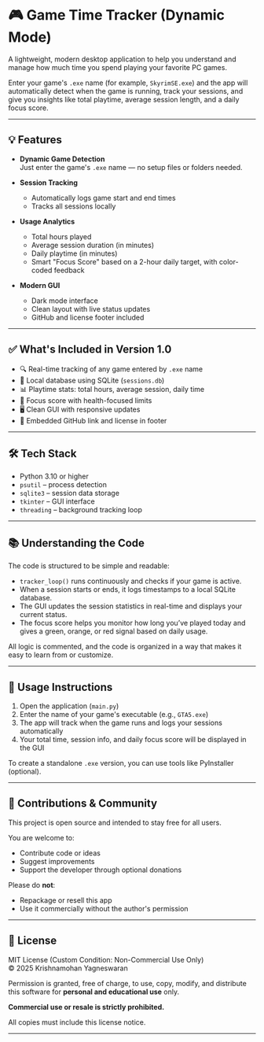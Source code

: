# 🎮 Game Time Tracker (Dynamic Mode)

A lightweight, modern desktop application to help you understand and manage how much time you spend playing your favorite PC games.

Enter your game's `.exe` name (for example, `SkyrimSE.exe`) and the app will automatically detect when the game is running, track your sessions, and give you insights like total playtime, average session length, and a daily focus score.

---

## 💡 Features

- **Dynamic Game Detection**  
  Just enter the game's `.exe` name — no setup files or folders needed.

- **Session Tracking**
  - Automatically logs game start and end times
  - Tracks all sessions locally

- **Usage Analytics**
  - Total hours played
  - Average session duration (in minutes)
  - Daily playtime (in minutes)
  - Smart "Focus Score" based on a 2-hour daily target, with color-coded feedback

- **Modern GUI**
  - Dark mode interface
  - Clean layout with live status updates
  - GitHub and license footer included

---

## ✅ What's Included in Version 1.0

- 🔍 Real-time tracking of any game entered by `.exe` name
- 💾 Local database using SQLite (`sessions.db`)
- 📊 Playtime stats: total hours, average session, daily time
- 🧠 Focus score with health-focused limits
- 🖥️ Clean GUI with responsive updates
- 🔗 Embedded GitHub link and license in footer

---

## 🛠 Tech Stack

- Python 3.10 or higher
- `psutil` – process detection
- `sqlite3` – session data storage
- `tkinter` – GUI interface
- `threading` – background tracking loop

---

## 📚 Understanding the Code

The code is structured to be simple and readable:
- `tracker_loop()` runs continuously and checks if your game is active.
- When a session starts or ends, it logs timestamps to a local SQLite database.
- The GUI updates the session statistics in real-time and displays your current status.
- The focus score helps you monitor how long you’ve played today and gives a green, orange, or red signal based on daily usage.

All logic is commented, and the code is organized in a way that makes it easy to learn from or customize.

---

## 🚀 Usage Instructions

1. Open the application (`main.py`)
2. Enter the name of your game's executable (e.g., `GTA5.exe`)
3. The app will track when the game runs and logs your sessions automatically
4. Your total time, session info, and daily focus score will be displayed in the GUI

To create a standalone `.exe` version, you can use tools like PyInstaller (optional).

---

## 🤝 Contributions & Community

This project is open source and intended to stay free for all users.

You are welcome to:
- Contribute code or ideas
- Suggest improvements
- Support the developer through optional donations

Please do **not**:
- Repackage or resell this app
- Use it commercially without the author's permission

---

## 📄 License

MIT License (Custom Condition: Non-Commercial Use Only)  
© 2025 Krishnamohan Yagneswaran

Permission is granted, free of charge, to use, copy, modify, and distribute this software for **personal and educational use** only.

**Commercial use or resale is strictly prohibited.**

All copies must include this license notice.

---
